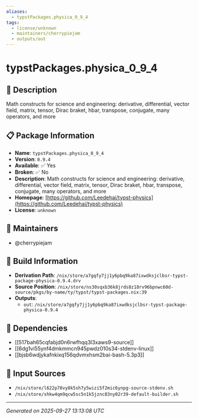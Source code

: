 ```yaml
---
aliases:
  - typstPackages.physica_0_9_4
tags:
  - license/unknown
  - maintainers/cherrypiejam
  - outputs/out
---
```


# typstPackages.physica_0_9_4

## 📝 Description

Math constructs for science and engineering: derivative, differential, vector field, matrix, tensor, Dirac braket, hbar, transpose, conjugate, many operators, and more

## 📋 Package Information

- **Name**: `typstPackages.physica_0_9_4`
- **Version**: `0.9.4`
- **Available**: ✅ Yes
- **Broken**: ✅ No
- **Description**: Math constructs for science and engineering: derivative, differential, vector field, matrix, tensor, Dirac braket, hbar, transpose, conjugate, many operators, and more
- **Homepage**: [https://github.com/Leedehai/typst-physics](https://github.com/Leedehai/typst-physics)
- **License**: `unknown`
## 👥 Maintainers

- @cherrypiejam


## 🔧 Build Information

- **Derivation Path**: `/nix/store/a7gqfy7jj1y6pbq9ka87ixwdksjclbsr-typst-package-physica-0.9.4.drv`
- **Source Position**: `/nix/store/ns30sqxb36k8jrds8z18rv96bpnwc60d-source/pkgs/by-name/ty/typst/typst-packages.nix:39`
- **Outputs**:
  - `out`:  `/nix/store/a7gqfy7jj1y6pbq9ka87ixwdksjclbsr-typst-package-physica-0.9.4`

## 🔗 Dependencies

- [[517bah65cqfabjd0n6rwfhqq3l3xaws9-source]]
- [[6dg1vi55ynf4dmkmmcn945pwdz010s34-stdenv-linux]]
- [[bjsb6wdjykafnkixq156qdvmxhsm2bai-bash-5.3p3]]

## 📁 Input Sources

- `/nix/store/l622p70vy8k5sh7y5wizi5f2mic6ynpg-source-stdenv.sh`
- `/nix/store/shkw4qm9qcw5sc5n1k5jznc83ny02r39-default-builder.sh`

---
*Generated on 2025-09-27 13:13:08 UTC*
